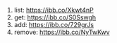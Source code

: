 1. list: https://ibb.co/Xkwt4nP
2. get: https://ibb.co/S0Sswgh
3. add: https://ibb.co/729grJs
4. remove: https://ibb.co/NyTwKwv